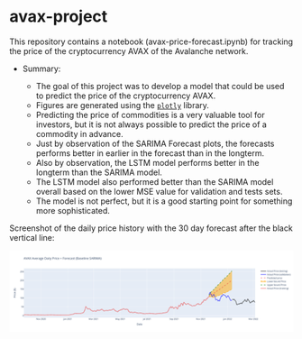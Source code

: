 # avax-project

This repository contains a notebook (avax-price-forecast.ipynb) for tracking the price of the cryptocurrency AVAX of the Avalanche network.

- Summary:

  - The goal of this project was to develop a model that could be used to predict the price of the cryptocurrency AVAX. 
  - Figures are generated using the [`plotly`](https://plot.ly/) library.
  - Predicting the price of commodities is a very valuable tool for investors, but it is not always possible to predict the price of a commodity in advance.
  - Just by observation of the SARIMA Forecast plots, the forecasts performs better in earlier in the forecast than in the longterm.
  - Also by observation, the LSTM model performs better in the longterm than the SARIMA model.
  - The LSTM model also performed better than the SARIMA model overall based on the lower MSE value for validation and tests sets.
  - The model is not perfect, but it is a good starting point for something more sophisticated.

Screenshot of the daily price history with the 30 day forecast after the black vertical line:

![screenshot](avax_plot_fcst.png)
